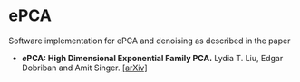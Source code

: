 # ePCA
Software implementation for ePCA and denoising as described in the paper
* ***e*****PCA: High Dimensional Exponential Family PCA.** Lydia T. Liu, Edgar Dobriban and Amit Singer. [[arXiv]](http://arxiv.org)
